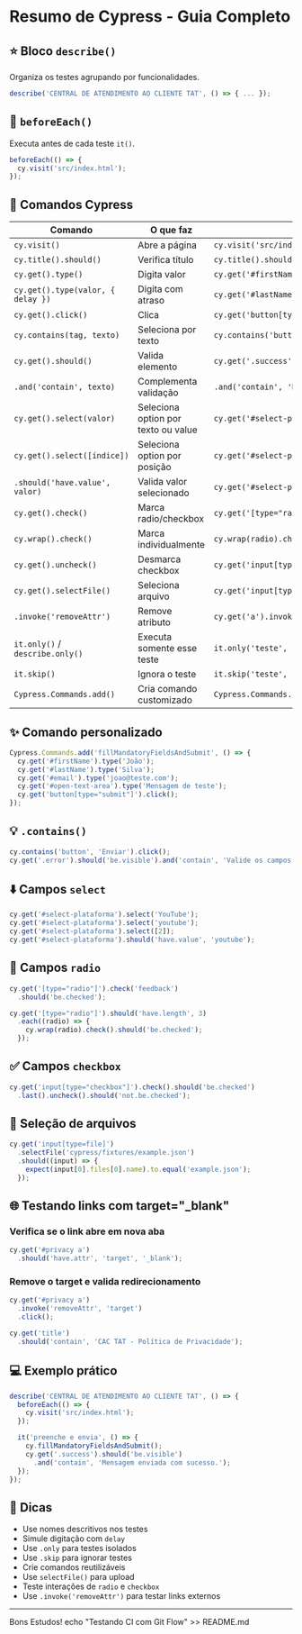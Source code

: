 # Resumo de Cypress - Guia Completo

## :star: Bloco `describe()`
Organiza os testes agrupando por funcionalidades.

```javascript
describe('CENTRAL DE ATENDIMENTO AO CLIENTE TAT', () => { ... });
```

## :round_pushpin: `beforeEach()`
Executa antes de cada teste `it()`.

```javascript
beforeEach(() => {
  cy.visit('src/index.html');
});
```

## :test_tube: Comandos Cypress

| Comando | O que faz | Exemplo |
|--------|-----------|---------|
| `cy.visit()` | Abre a página | `cy.visit('src/index.html');` |
| `cy.title().should()` | Verifica título | `cy.title().should('eq', '...');` |
| `cy.get().type()` | Digita valor | `cy.get('#firstName').type('João');` |
| `cy.get().type(valor, { delay })` | Digita com atraso | `cy.get('#lastName').type('Silva', { delay: 100 });` |
| `cy.get().click()` | Clica | `cy.get('button[type="submit"]').click();` |
| `cy.contains(tag, texto)` | Seleciona por texto | `cy.contains('button', 'Enviar').click();` |
| `cy.get().should()` | Valida elemento | `cy.get('.success').should('be.visible');` |
| `.and('contain', texto)` | Complementa validação | `.and('contain', 'Mensagem enviada com sucesso.');` |
| `cy.get().select(valor)` | Seleciona option por texto ou value | `cy.get('#select-plataforma').select('YouTube');` |
| `cy.get().select([índice])` | Seleciona option por posição | `cy.get('#select-plataforma').select([2]);` |
| `.should('have.value', valor)` | Valida valor selecionado | `cy.get('#select-plataforma').should('have.value', 'youtube');` |
| `cy.get().check()` | Marca radio/checkbox | `cy.get('[type="radio"]').check('feedback');` |
| `cy.wrap().check()` | Marca individualmente | `cy.wrap(radio).check().should('be.checked');` |
| `cy.get().uncheck()` | Desmarca checkbox | `cy.get('input[type="checkbox"]').last().uncheck();` |
| `cy.get().selectFile()` | Seleciona arquivo | `cy.get('input[type=file]').selectFile('cypress/fixtures/example.json');` |
| `.invoke('removeAttr')` | Remove atributo | `cy.get('a').invoke('removeAttr', 'target');` |
| `it.only()` / `describe.only()` | Executa somente esse teste | `it.only('teste', () => {...});` |
| `it.skip()` | Ignora o teste | `it.skip('teste', () => {...});` |
| `Cypress.Commands.add()` | Cria comando customizado | `Cypress.Commands.add('fillMandatoryFieldsAndSubmit', () => {...});` |

## :sparkles: Comando personalizado

```javascript
Cypress.Commands.add('fillMandatoryFieldsAndSubmit', () => {
  cy.get('#firstName').type('João');
  cy.get('#lastName').type('Silva');
  cy.get('#email').type('joao@teste.com');
  cy.get('#open-text-area').type('Mensagem de teste');
  cy.get('button[type="submit"]').click();
});
```

## :bulb: `.contains()`

```javascript
cy.contains('button', 'Enviar').click();
cy.get('.error').should('be.visible').and('contain', 'Valide os campos obrigatórios!');
```

## :arrow_down: Campos `select`

```javascript
cy.get('#select-plataforma').select('YouTube');
cy.get('#select-plataforma').select('youtube');
cy.get('#select-plataforma').select([2]);
cy.get('#select-plataforma').should('have.value', 'youtube');
```

## :radio_button: Campos `radio`

```javascript
cy.get('[type="radio"]').check('feedback')
  .should('be.checked');

cy.get('[type="radio"]').should('have.length', 3)
  .each((radio) => {
    cy.wrap(radio).check().should('be.checked');
  });
```

## :white_check_mark: Campos `checkbox`

```javascript
cy.get('input[type="checkbox"]').check().should('be.checked')
  .last().uncheck().should('not.be.checked');
```

## :paperclip: Seleção de arquivos

```javascript
cy.get('input[type=file]')
  .selectFile('cypress/fixtures/example.json')
  .should((input) => {
    expect(input[0].files[0].name).to.equal('example.json');
  });
```

## :globe_with_meridians: Testando links com target="_blank"

### Verifica se o link abre em nova aba

```javascript
cy.get('#privacy a')
  .should('have.attr', 'target', '_blank');
```

### Remove o target e valida redirecionamento

```javascript
cy.get('#privacy a')
  .invoke('removeAttr', 'target')
  .click();

cy.get('title')
  .should('contain', 'CAC TAT - Política de Privacidade');
```

## :computer: Exemplo prático

```javascript
describe('CENTRAL DE ATENDIMENTO AO CLIENTE TAT', () => {
  beforeEach(() => {
    cy.visit('src/index.html');
  });

  it('preenche e envia', () => {
    cy.fillMandatoryFieldsAndSubmit();
    cy.get('.success').should('be.visible')
      .and('contain', 'Mensagem enviada com sucesso.');
  });
});
```

## :bookmark_tabs: Dicas

- Use nomes descritivos nos testes
- Simule digitação com `delay`
- Use `.only` para testes isolados
- Use `.skip` para ignorar testes
- Crie comandos reutilizáveis
- Use `selectFile()` para upload
- Teste interações de `radio` e `checkbox`
- Use `.invoke('removeAttr')` para testar links externos

---
Bons Estudos!
echo "Testando CI com Git Flow" >> README.md
